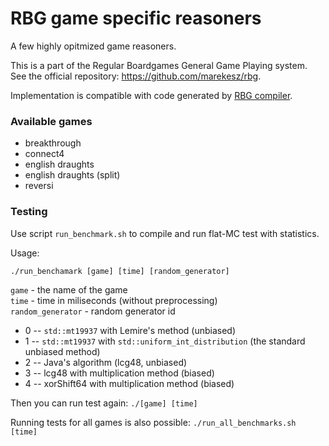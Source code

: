 # RBG game specific reasoners

A few highly opitmized game reasoners.

This is a part of the Regular Boardgames General Game Playing system.
See the official repository: <https://github.com/marekesz/rbg>.

Implementation is compatible with code generated by [RBG compiler](https://github.com/uicus/rbg2cpp).

### Available games
* breakthrough
* connect4
* english draughts
* english draughts (split)
* reversi

### Testing
Use script `run_benchmark.sh` to compile and run flat-MC test with statistics.

Usage:
```
./run_benchamark [game] [time] [random_generator]
```
`game` - the name of the game\
`time` - time in miliseconds (without preprocessing)\
`random_generator` - random generator id
* 0 -- `std::mt19937` with Lemire's method (unbiased)
* 1 -- `std::mt19937` with `std::uniform_int_distribution` (the standard unbiased method)
* 2 -- Java's algorithm (lcg48, unbiased)
* 3 -- lcg48 with multiplication method (biased)
* 4 -- xorShift64 with multiplication method (biased)

Then you can run test again: `./[game] [time]`

Running tests for all games is also possible: `./run_all_benchmarks.sh [time]`

